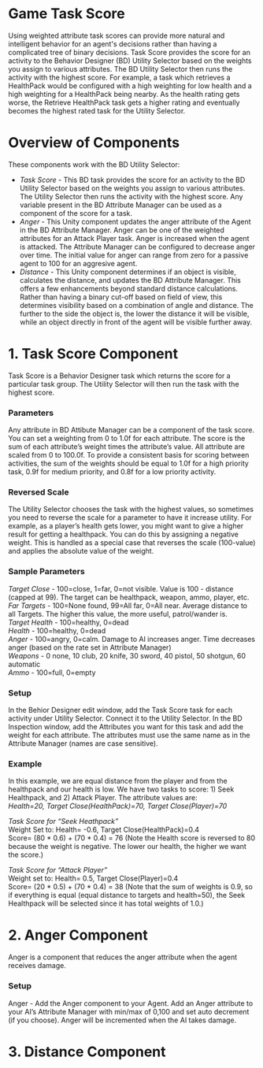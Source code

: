 # Game Task Score
Using weighted attribute task scores can provide more natural and intelligent behavior for an agent's decisions rather than having a complicated tree of binary decisions. Task Score provides the score for an activity to the Behavior Designer (BD) Utility Selector based on the weights you assign to various attributes. The BD Utility Selector then runs the activity with the highest score.   For example, a task which retrieves a HealthPack would be configured with a high weighting for low health and a high weighting for a HealthPack being nearby.  As the health rating gets worse, the Retrieve HealthPack task gets a higher rating and eventually becomes the highest rated task for the Utility Selector.  

# Overview of Components

These components work with the BD Utility Selector:

- *Task Score* - This BD task provides the score for an activity to the BD Utility Selector based on the weights you assign to various attributes. The Utility Selector then runs the activity with the highest score.  Any variable present in the BD Attribute Manager can be used as a component of the score for a task.
- *Anger* - This Unity component updates the anger attribute of the Agent in the BD Attribute Manager.  Anger can be one of the weighted attributes for an Attack Player task.  Anger is increased when the agent is attacked.  The Attribute Manager can be configured to decrease anger over time.  The initial value for anger can range from zero for a passive agent to 100 for an aggresive agent.  
- *Distance* - This Unity component determines if an object is visible, calculates the distance, and updates the BD Attribute Manager. This offers a few enhancements beyond standard distance calculations. Rather than having a binary cut-off based on field of view, this determines visibility based on a combination of angle and distance.  The further to the side the object is, the lower the distance it will be visible, while an object directly in front of the agent will be visible further away. 

# 1. Task Score Component

Task Score is a Behavior Designer task which returns the score for a particular task group.  The Utility Selector will then run the task with the highest score.  

### Parameters
Any attribute in BD Attibute Manager can be a component of the task score.  You can set a weighting from 0 to 1.0f for each attribute.  The  score is the sum of each attribute’s weight times the attribute’s value.  All attribute are scaled from 0 to 100.0f.  To provide a consistent basis for scoring between activities, the sum of the weights should be equal to 1.0f for a high priority task, 0.9f for medium priority, and 0.8f for a low priority activity.

### Reversed Scale
The Utility Selector chooses the task with the highest values, so sometimes you need to reverse the scale for  a parameter to have it increase utility.  For example, as a player’s health gets lower, you might want to give a higher result for getting a healthpack.  You can do this by assigning a negative weight.  This is handled as a special case that reverses the scale (100-value) and applies the absolute value of the weight. 

### Sample Parameters
*Target Close* -  100=close, 1=far, 0=not visible. Value is 100 - distance (capped at 99).  The target can be healthpack, weapon, ammo, player, etc.  
*Far Targets* -  100=None found, 99=All far, 0=All near.  Average distance to all Targets.  The higher this value, the more useful, patrol/wander is.  
*Target Health* - 100=healthy, 0=dead  
*Health* - 100=healthy, 0=dead  
*Anger* - 100=angry, 0=calm.  Damage to AI increases anger.  Time decreases anger (based on the rate set in Attribute Manager)  
*Weapons* - 0 none, 10 club, 20 knife, 30 sword, 40 pistol, 50 shotgun, 60 automatic   
*Ammo* - 100=full, 0=empty  

### Setup
In the Behior Designer edit window, add the Task Score task for each activity under Utility Selector.  Connect it to the Utility Selector.  In the BD Inspection window, add the Attributes you want for this task and add the weight for each attribute.  The attributes must use the same name as in the Attribute Manager (names are case sensitive).

### Example

In this example, we are equal distance from the player and from the healthpack and our health is low.  We have two tasks to score:  1) Seek Healthpack, and 2) Attack Player.  The attribute values are:  
*Health=20, Target Close(HealthPack)=70, Target Close(Player)=70*  

*Task Score for “Seek Heathpack”*  
Weight Set to:  Health= -0.6, Target Close(HealthPack)=0.4  
Score= (80 * 0.6) + (70 * 0.4) = 76  (Note the Health score is reversed to 80 because the weight is negative.  The lower our health, the higher we want the score.)  
  
*Task Score for “Attack Player”*  
Weight set to:  Health= 0.5, Target Close(Player)=0.4  
Score= (20 * 0.5) + (70 * 0.4) = 38  (Note that the sum of weights is 0.9, so if everything is equal (equal distance to targets and health=50), the Seek Healthpack will be selected since it has total weights of 1.0.)  

# 2. Anger Component

Anger is a component that reduces the anger attribute when the agent receives damage.

### Setup
Anger - Add the Anger component to your Agent.  Add an Anger attribute to your AI’s Attribute Manager with min/max of 0,100 and set auto decrement (if you choose).  Anger will be incremented when the AI takes damage.

# 3. Distance Component



